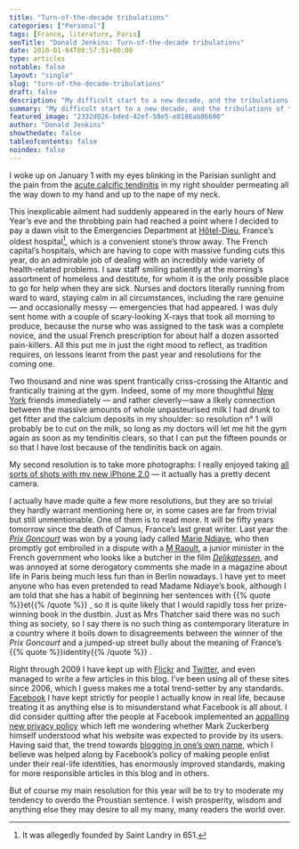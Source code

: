 ```yaml
---
title: "Turn-of-the-decade tribulations"
categories: ["Personal"]
tags: [France, literature, Paris]
seoTitle: "Donald Jenkins: Turn-of-the-decade tribulations"
date: 2010-01-04T00:57:51+00:00
type: articles
notable: false
layout: "single"
slug: "turn-of-the-decade-tribulations"
draft: false
description: "My difficult start to a new decade, and the tribulations of the French healthcare system, which is still probably the world's best"
summary: "My difficult start to a new decade, and the tribulations of the French healthcare system, which is still probably the world's best. Competent care is available round-the-clock in Paris, and rich and poor and treated exactly equally, which is how should be."
featured_image: "2332d026-bded-42ef-58e5-e8186ab86600"
author: "Donald Jenkins"
showthedate: false
tableofcontents: false
noindex: false
---
```


I woke up on January 1 with my eyes blinking in the Parisian sunlight and the pain from the [acute calcific tendinitis](https://www.google.com/search?client=safari&rls=en&q=acute+calcific+tendinitis&ie=UTF-8&oe=UTF-8) in my right shoulder permeating all the way down to my hand and up to the nape of my neck.

This inexplicable ailment had suddenly appeared in the early hours of New Year’s eve and the throbbing pain had reached a point where I decided to pay a dawn visit to the Emergencies Department at [Hôtel-Dieu](https://en.wikipedia.org/wiki/H%C3%B4tel-Dieu_de_Paris), France’s oldest hospital[^1], which is a convenient stone’s throw away. The French capital’s hospitals, which are having to cope with massive funding cuts this year, do an admirable job of dealing with an incredibly wide variety of health-related problems. I saw staff smiling patiently at the morning’s assortment of homeless and destitute, for whom it is the only possible place to go for help when they are sick. Nurses and doctors literally running from ward to ward, staying calm in all circumstances, including the rare genuine — and occasionally messy — emergencies that had appeared. I was duly sent home with a couple of scary-looking X-rays that took all morning to produce, because the nurse who was assigned to the task was a complete novice, and the usual French prescription for about half a dozen assorted pain-killers. All this put me in just the right mood to reflect, as tradition requires, on lessons learnt from the past year and resolutions for the coming one.

Two thousand and nine was spent frantically criss-crossing the Altantic and frantically training at the gym. Indeed, some of my more thoughtful [New York](https://www.flickr.com/photos/astorg/sets/72157608555223192/) friends immediately — and rather cleverly—saw a likely connection between the massive amounts of whole unpasteurised milk I had drunk to get fitter and the calcium deposits in my shoulder: so resolution n° 1 will probably be to cut on the milk, so long as my doctors will let me hit the gym again as soon as my tendinitis clears, so that I can put the fifteen pounds or so that I have lost because of the tendinitis back on again.

My second resolution is to take more photographs: I really enjoyed taking [all sorts of shots with my new iPhone 2.0](https://www.flickr.com/photos/astorg/sets/72157621916056260/) — it actually has a pretty decent camera.

I actually have made quite a few more resolutions, but they are so trivial they hardly warrant mentioning here or, in some cases are far from trivial but still unmentionable. One of them is to read more. It will be fifty years tomorrow since the death of Camus, France’s last great writer. Last year the _[Prix Goncourt](https://en.wikipedia.org/wiki/Prix_Goncourt)_ was won by a young lady called [Marie Ndiaye](https://en.wikipedia.org/wiki/Marie_NDiaye), who then promptly got embroiled in a dispute with a [M Raoult](https://en.wikipedia.org/wiki/Eric_Raoult), a junior minister in the French government who looks like a butcher in the film <em>[Delikatessen](<https://en.wikipedia.org/wiki/Delicatessen_(film)>)</em>, and was annoyed at some derogatory comments she made in a magazine about life in Paris being much less fun than in Berlin nowadays. I have yet to meet anyone who has even pretended to read Madame Ndiaye’s book, although I am told that she has a habit of beginning her sentences with {{% quote %}}et{{% /quote %}} , so it is quite likely that I would rapidly toss her prize-winning book in the dustbin. Just as Mrs Thatcher said there was no such thing as society, so I say there is no such thing as contemporary literature in a country where it boils down to disagreements between the winner of the _Prix Goncourt_ and a jumped-up street bully about the meaning of France’s {{% quote %}}identity{{% /quote %}} .

Right through 2009 I have kept up with [Flickr](https://www.flickr.com/photos/astorg/) and [Twitter](https://twitter.com/donaldjenkins), and even managed to write a few articles in this blog. I’ve been using all of these sites since 2006, which I guess makes me a total trend-setter by any standards. [Facebook](https://www.facebook.com/donaldjenkins) I have kept strictly for people I actually know in real life, because treating it as anything else is to misunderstand what Facebook is all about. I did consider quitting after the people at Facebook implemented an [appalling new privacy policy](https://www.eff.org/deeplinks/2009/12/facebooks-new-privacy-changes-good-bad-and-ugly) which left me wondering whether Mark Zuckerberg himself understood what his website was expected to provide by its users. Having said that, the trend towards [blogging in one’s own name](https://www.donaldjenkins.com/why-i-have-finally-decided-to-blog-in-my-own-name/), which I believe was helped along by Facebook’s policy of making people enlist under their real-life identities, has enormously improved standards, making for more responsible articles in this blog and in others.

But of course my main resolution for this year will be to try to moderate my tendency to overdo the Proustian sentence. I wish prosperity, wisdom and anything else they may desire to all my many, many readers the world over.

[^1]: It was allegedly founded by Saint Landry in 651.
